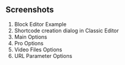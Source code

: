 
## Screenshots ##

1. Block Editor Example
2. Shortcode creation dialog in Classic Editor
3. Main Options
4. Pro Options
5. Video Files Options
6. URL Parameter Options
